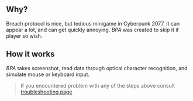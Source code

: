 ## Why?

Breach protocol is nice, but tedious minigame in Cyberpunk 2077. It can appear a lot, and can get quickly annoying. _BPA_ was created to skip it if player so wish.

## How it works

_BPA_ takes screenshot, read data through optical character recognition, and simulate mouse or keyboard input.

> If you encountered problem with any of the steps above consult [troubleshooting page](trobleshooting.md)
